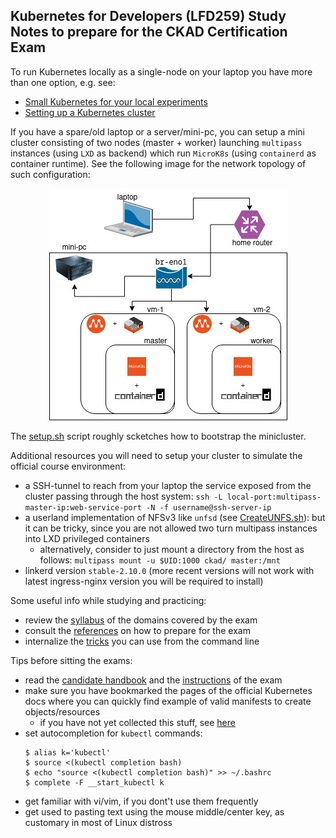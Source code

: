 ## Kubernetes for Developers (LFD259) Study Notes to prepare for the CKAD Certification Exam

To run Kubernetes locally as a single-node on your laptop you have more than one option, e.g. see:
- [Small Kubernetes for your local experiments](https://blog.flant.com/small-local-kubernetes-comparison/)
- [Setting up a Kubernetes cluster](https://www.armosec.io/blog/setting-up-kubernetes-cluster/)

If you have a spare/old laptop or a server/mini-pc, you can setup a mini cluster consisting of two nodes (master + worker) launching `multipass` instances (using `LXD` as backend) which run `MicroK8s` (using `containerd` as container runtime). See the following image for the network topology of such configuration:

<p align="center">
    <img src="mini-cluster-netword-diagram.jpg"/>
</p>

The [setup.sh](setup.sh) script roughly scketches how to bootstrap the minicluster.

Additional resources you will need to setup your cluster to simulate the official course environment:
- a SSH-tunnel to reach from your laptop the service exposed from the cluster passing through the host system: `ssh -L local-port:multipass-master-ip:web-service-port -N -f username@ssh-server-ip`
- a userland implementation of NFSv3 like `unfsd` (see [CreateUNFS.sh](CreateUNFS.sh)): but it can be tricky, since you are not allowed two turn multipass instances into LXD privileged containers
  - alternatively, consider to just mount a directory from the host as follows: `multipass mount -u $UID:1000 ckad/ master:/mnt`
- linkerd version `stable-2.10.0` (more recent versions will not work with latest ingress-nginx version you will be required to install)

Some useful info while studying and practicing:
- review the [syllabus](syllabus.md) of the domains covered by the exam
- consult the [references](references.md) on how to prepare for the exam
- internalize the [tricks](tricks.md) you can use from the command line

Tips before sitting the exams:
- read the [candidate handbook](https://docs.linuxfoundation.org/tc-docs/certification/lf-candidate-handbook) and the [instructions](https://docs.linuxfoundation.org/tc-docs/certification/tips-cka-and-ckad) of the exam
- make sure you have bookmarked the pages of the official Kubernetes docs where you can quickly find example of valid manifests to create objects/resources
  - if you have not yet collected this stuff, see [here](https://github.com/reetasingh/CKAD-Bookmarks)
- set autocompletion for `kubectl` commands:
  ```
  $ alias k='kubectl'
  $ source <(kubectl completion bash)
  $ echo "source <(kubectl completion bash)" >> ~/.bashrc
  $ complete -F __start_kubectl k
  ```
- get familiar with vi/vim, if you dont't use them frequently
- get used to pasting text using the mouse middle/center key, as customary in most of Linux distross
